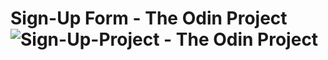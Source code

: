 # Sign-Up Form - The Odin Project![Sign-Up-Project - The Odin Project](https://github.com/TenshinYozora/odin-sign-up/assets/132985775/ffbf72e3-0d09-410a-8864-c878e1fa17cb)

